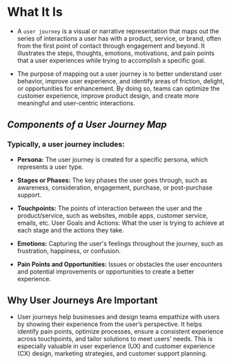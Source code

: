 # **What It Is**

- A `user journey` is a visual or narrative representation that maps out the series of interactions a user has with a product, service, or brand, often from the first point of contact through engagement and beyond. It illustrates the steps, thoughts, emotions, motivations, and pain points that a user experiences while trying to accomplish a specific goal.

- The purpose of mapping out a user journey is to better understand user behavior, improve user experience, and identify areas of friction, delight, or opportunities for enhancement. By doing so, teams can optimize the customer experience, improve product design, and create more meaningful and user-centric interactions.

## _**Components of a User Journey Map**_

### **Typically, a user journey includes:**

- **Persona:** The user journey is created for a specific persona, which represents a user type.

- **Stages or Phases:** The key phases the user goes through, such as awareness, consideration, engagement, purchase, or post-purchase support.

- **Touchpoints:** The points of interaction between the user and the product/service, such as websites, mobile apps, customer service, emails, etc.
User Goals and Actions: What the user is trying to achieve at each stage and the actions they take.

- **Emotions:** Capturing the user's feelings throughout the journey, such as frustration, happiness, or confusion.

- **Pain Points and Opportunities:** Issues or obstacles the user encounters and potential improvements or opportunities to create a better experience.

## **Why User Journeys Are Important**

- User journeys help businesses and design teams empathize with users by showing their experience from the user’s perspective. It helps identify pain points, optimize processes, ensure a consistent experience across touchpoints, and tailor solutions to meet users' needs. This is especially valuable in user experience (UX) and customer experience (CX) design, marketing strategies, and customer support planning.